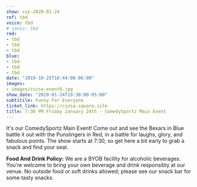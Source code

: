 ```yaml
---
show: csz-2020-01-24
ref: tbd
voice: tbd
# janis: tbd
red:
- tbd
- tbd
- tbd
blue:
- tbd
- tbd
- tbd
date: "2019-10-25T16:44:08-06:00"
images:
- images/cszsa-event6.jpg
show_date: "2020-01-24T19:30:00-05:00"
subtitile: Funny For Everyone
ticket_link: https://cszsa.square.site
title: 7:30 PM Friday January 24th - ComedySportz Main Event
---
```


It's our ComedySportz Main Event! Come out and see the Bexars in Blue battle it out with the Punslingers in Red, in a battle for laughs, glory, and fabulous points. The show starts at 7:30, so get here a bit early to grab a snack and find your seat.

**Food And Drink Policy:** We are a BYOB facility for alcoholic beverages. You're welcome to bring your own beverage and drink responsibly at our venue. No outside food or soft drinks allowed; please see our snack bar for some tasty snacks.
